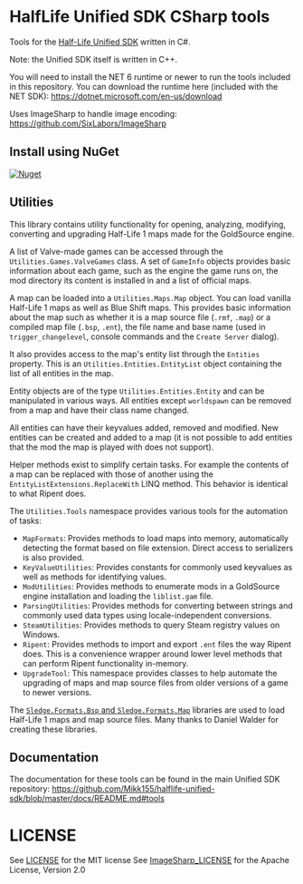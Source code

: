 # HalfLife Unified SDK CSharp tools

Tools for the [Half-Life Unified SDK](https://github.com/Mikk155/halflife-unified-sdk) written in C#.

Note: the Unified SDK itself is written in C++.

You will need to install the NET 6 runtime or newer to run the tools included in this repository.
You can download the runtime here (included with the NET SDK): https://dotnet.microsoft.com/en-us/download

Uses ImageSharp to handle image encoding: https://github.com/SixLabors/ImageSharp

## Install using NuGet

[![Nuget](https://img.shields.io/nuget/v/Utilities?color=fcba03&label=Utilities&logo=nuget)](https://www.nuget.org/packages/Utilities/)

## Utilities

This library contains utility functionality for opening, analyzing, modifying, converting and upgrading Half-Life 1 maps made for the GoldSource engine.

A list of Valve-made games can be accessed through the `Utilities.Games.ValveGames` class.
A set of `GameInfo` objects provides basic information about each game, such as the engine the game runs on, the mod directory its content is installed in and a list of official maps.

A map can be loaded into a `Utilities.Maps.Map` object. You can load vanilla Half-Life 1 maps as well as Blue Shift maps. This provides basic information about the map such as whether it is a map source file (`.rmf`, `.map`) or a compiled map file (`.bsp`, `.ent`), the file name and base name (used in `trigger_changelevel`, console commands and the `Create Server` dialog).

It also provides access to the map's entity list through the `Entities` property. This is an `Utilities.Entities.EntityList` object containing the list of all entities in the map. 

Entity objects are of the type `Utilities.Entities.Entity` and can be manipulated in various ways. All entities except `worldspawn` can be removed from a map and have their class name changed.

All entities can have their keyvalues added, removed and modified. New entities can be created and added to a map (it is not possible to add entities that the mod the map is played with does not support).

Helper methods exist to simplify certain tasks. For example the contents of a map can be replaced with those of another using the `EntityListExtensions.ReplaceWith` LINQ method. This behavior is identical to what Ripent does.

The `Utilities.Tools` namespace provides various tools for the automation of tasks:
* `MapFormats`: Provides methods to load maps into memory, automatically detecting the format based on file extension. Direct access to serializers is also provided.
* `KeyValueUtilities`: Provides constants for commonly used keyvalues as well as methods for identifying values.
* `ModUtilities`: Provides methods to enumerate mods in a GoldSource engine installation and loading the `liblist.gam` file.
* `ParsingUtilities`: Provides methods for converting between strings and commonly used data types using locale-independent conversions.
* `SteamUtilities`: Provides methods to query Steam registry values on Windows.
* `Ripent`: Provides methods to import and export `.ent` files the way Ripent does. This is a convenience wrapper around lower level methods that can perform Ripent functionality in-memory.
* `UpgradeTool`: This namespace provides classes to help automate the upgrading of maps and map source files from older versions of a game to newer versions.

The [`Sledge.Formats.Bsp` and `Sledge.Formats.Map`](https://github.com/LogicAndTrick/sledge-formats) libraries are used to load Half-Life 1 maps and map source files. Many thanks to Daniel Walder for creating these libraries.

## Documentation

The documentation for these tools can be found in the main Unified SDK repository: https://github.com/Mikk155/halflife-unified-sdk/blob/master/docs/README.md#tools

# LICENSE

See [LICENSE](/LICENSE) for the MIT license
See [ImageSharp_LICENSE](/ImageSharp_LICENSE) for the Apache License, Version 2.0
